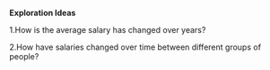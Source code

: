 **Exploration Ideas**

1.How is the average salary has changed over years?

2.How have salaries changed over time between different groups of people?


